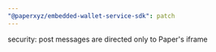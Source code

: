 ```yaml
---
"@paperxyz/embedded-wallet-service-sdk": patch
---
```


security: post messages are directed only to Paper's iframe
